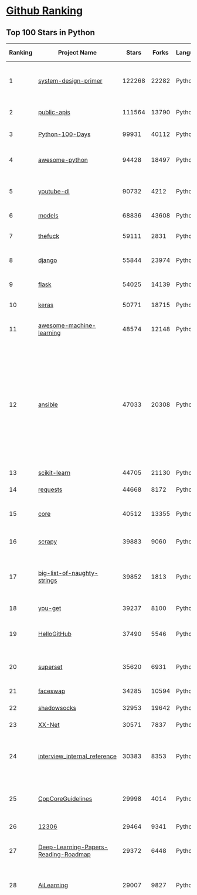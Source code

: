 [Github Ranking](../README.md)
==========

## Top 100 Stars in Python

| Ranking | Project Name | Stars | Forks | Language | Open Issues | Description | Last Commit |
| ------- | ------------ | ----- | ----- | -------- | ----------- | ----------- | ----------- |
| 1 | [system-design-primer](https://github.com/donnemartin/system-design-primer) | 122268 | 22282 | Python | 178 | Learn how to design large-scale systems. Prep for the system design interview.  Includes Anki flashcards. | 2021-02-23T03:06:21Z |
| 2 | [public-apis](https://github.com/public-apis/public-apis) | 111564 | 13790 | Python | 258 | A collective list of free APIs for use in software and web development. | 2021-02-26T21:27:47Z |
| 3 | [Python-100-Days](https://github.com/jackfrued/Python-100-Days) | 99931 | 40112 | Python | 539 | Python - 100天从新手到大师 | 2021-02-15T04:29:29Z |
| 4 | [awesome-python](https://github.com/vinta/awesome-python) | 94428 | 18497 | Python | 133 | A curated list of awesome Python frameworks, libraries, software and resources | 2021-02-25T14:54:19Z |
| 5 | [youtube-dl](https://github.com/ytdl-org/youtube-dl) | 90732 | 4212 | Python | 3941 | Command-line program to download videos from YouTube.com and other video sites | 2021-02-27T01:29:55Z |
| 6 | [models](https://github.com/tensorflow/models) | 68836 | 43608 | Python | 1099 | Models and examples built with TensorFlow | 2021-02-26T23:17:09Z |
| 7 | [thefuck](https://github.com/nvbn/thefuck) | 59111 | 2831 | Python | 251 | Magnificent app which corrects your previous console command. | 2021-02-22T22:00:17Z |
| 8 | [django](https://github.com/django/django) | 55844 | 23974 | Python | 166 | The Web framework for perfectionists with deadlines. | 2021-02-26T21:13:24Z |
| 9 | [flask](https://github.com/pallets/flask) | 54025 | 14139 | Python | 26 | The Python micro framework for building web applications. | 2021-02-25T17:51:58Z |
| 10 | [keras](https://github.com/keras-team/keras) | 50771 | 18715 | Python | 3217 | Deep Learning for humans | 2021-02-26T19:03:23Z |
| 11 | [awesome-machine-learning](https://github.com/josephmisiti/awesome-machine-learning) | 48574 | 12148 | Python | 0 | A curated list of awesome Machine Learning frameworks, libraries and software. | 2021-02-24T16:21:10Z |
| 12 | [ansible](https://github.com/ansible/ansible) | 47033 | 20308 | Python | 1891 | Ansible is a radically simple IT automation platform that makes your applications and systems easier to deploy and maintain. Automate everything from code deployment to network configuration to cloud management, in a language that approaches plain English, using SSH, with no agents to install on remote systems. https://docs.ansible.com. | 2021-02-26T16:41:02Z |
| 13 | [scikit-learn](https://github.com/scikit-learn/scikit-learn) | 44705 | 21130 | Python | 2342 | scikit-learn: machine learning in Python | 2021-02-26T22:38:07Z |
| 14 | [requests](https://github.com/psf/requests) | 44668 | 8172 | Python | 312 | A simple, yet elegant HTTP library. | 2021-02-24T17:19:48Z |
| 15 | [core](https://github.com/home-assistant/core) | 40512 | 13355 | Python | 1564 | :house_with_garden: Open source home automation that puts local control and privacy first | 2021-02-27T02:27:41Z |
| 16 | [scrapy](https://github.com/scrapy/scrapy) | 39883 | 9060 | Python | 784 | Scrapy, a fast high-level web crawling & scraping framework for Python. | 2021-02-26T23:55:28Z |
| 17 | [big-list-of-naughty-strings](https://github.com/minimaxir/big-list-of-naughty-strings) | 39852 | 1813 | Python | 74 | The Big List of Naughty Strings is a list of strings which have a high probability of causing issues when used as user-input data. | 2021-02-22T01:19:23Z |
| 18 | [you-get](https://github.com/soimort/you-get) | 39237 | 8100 | Python | 352 | :arrow_double_down: Dumb downloader that scrapes the web | 2021-02-17T13:17:23Z |
| 19 | [HelloGitHub](https://github.com/521xueweihan/HelloGitHub) | 37490 | 5546 | Python | 7 | :octocat: Find pearls on open-source seashore 分享 GitHub 上有趣、入门级的开源项目 | 2021-02-04T10:50:14Z |
| 20 | [superset](https://github.com/apache/superset) | 35620 | 6931 | Python | 732 | Apache Superset is a Data Visualization and Data Exploration Platform | 2021-02-27T02:56:12Z |
| 21 | [faceswap](https://github.com/deepfakes/faceswap) | 34285 | 10594 | Python | 8 | Deepfakes Software For All | 2021-02-26T10:49:28Z |
| 22 | [shadowsocks](https://github.com/shadowsocks/shadowsocks) | 32953 | 19642 | Python | 447 | None | 2019-11-06T02:01:03Z |
| 23 | [XX-Net](https://github.com/XX-net/XX-Net) | 30571 | 7837 | Python | 7690 | A proxy tool to bypass GFW. | 2021-01-20T11:06:31Z |
| 24 | [interview_internal_reference](https://github.com/0voice/interview_internal_reference) | 30383 | 8353 | Python | 23 | 2021年最新总结，阿里，腾讯，百度，美团，头条等技术面试题目，以及答案，专家出题人分析汇总。 | 2021-02-24T02:53:16Z |
| 25 | [CppCoreGuidelines](https://github.com/isocpp/CppCoreGuidelines) | 29998 | 4014 | Python | 173 | The C++ Core Guidelines are a set of tried-and-true guidelines, rules, and best practices about coding in C++ | 2021-02-24T11:06:22Z |
| 26 | [12306](https://github.com/testerSunshine/12306) | 29464 | 9341 | Python | 258 | 12306智能刷票，订票 | 2021-01-11T03:52:27Z |
| 27 | [Deep-Learning-Papers-Reading-Roadmap](https://github.com/floodsung/Deep-Learning-Papers-Reading-Roadmap) | 29372 | 6448 | Python | 83 | Deep Learning papers reading roadmap for anyone who are eager to learn this amazing tech! | 2021-02-01T15:08:16Z |
| 28 | [AiLearning](https://github.com/apachecn/AiLearning) | 29007 | 9827 | Python | 33 | AiLearning: 机器学习 - MachineLearning - ML、深度学习 - DeepLearning - DL、自然语言处理 NLP | 2021-01-20T16:02:37Z |
| 29 | [funNLP](https://github.com/fighting41love/funNLP) | 28882 | 8566 | Python | 13 | 中英文敏感词、语言检测、中外手机/电话归属地/运营商查询、名字推断性别、手机号抽取、身份证抽取、邮箱抽取、中日文人名库、中文缩写库、拆字词典、词汇情感值、停用词、反动词表、暴恐词表、繁简体转换、英文模拟中文发音、汪峰歌词生成器、职业名称词库、同义词库、反义词库、否定词库、汽车品牌词库、汽车零件词库、连续英文切割、各种中文词向量、公司名字大全、古诗词库、IT词库、财经词库、成语词库、地名词库、历史名人词库、诗词词库、医学词库、饮食词库、法律词库、汽车词库、动物词库、中文聊天语料、中文谣言数据、百度中文问答数据集、句子相似度匹配算法集合、bert资源、文本生成&摘要相关工具、cocoNLP信息抽取工具、国内电话号码正则匹配、清华大学XLORE:中英文跨语言百科知识图谱、清华大学人工智能技术系列报告、自然语言生成、NLU太难了系列、自动对联数据及机器人、用户名黑名单列表、罪名法务名词及分类模型、微信公众号语料、cs224n深度学习自然语言处理课程、中文手写汉字识别、中文自然语言处理 语料/数据集、变量命名神器、分词语料库+代码、任务型对话英文数据集、ASR 语音数据集 + 基于深度学习的中文语音识别系统、笑声检测器、Microsoft多语言数字/单位/如日期时间识别包、中华新华字典数据库及api(包括常用歇后语、成语、词语和汉字)、文档图谱自动生成、SpaCy 中文模型、Common Voice语音识别数据集新版、神经网络关系抽取、基于bert的命名实体识别、关键词(Keyphrase)抽取包pke、基于医疗领域知识图谱的问答系统、基于依存句法与语义角色标注的事件三元组抽取、依存句法分析4万句高质量标注数据、cnocr：用来做中文OCR的Python3包、中文人物关系知识图谱项目、中文nlp竞赛项目及代码汇总、中文字符数据、speech-aligner: 从“人声语音”及其“语言文本”产生音素级别时间对齐标注的工具、AmpliGraph: 知识图谱表示学习(Python)库：知识图谱概念链接预测、Scattertext 文本可视化(python)、语言/知识表示工具：BERT & ERNIE、中文对比英文自然语言处理NLP的区别综述、Synonyms中文近义词工具包、HarvestText领域自适应文本挖掘工具（新词发现-情感分析-实体链接等）、word2word：(Python)方便易用的多语言词-词对集：62种语言/3,564个多语言对、语音识别语料生成工具：从具有音频/字幕的在线视频创建自动语音识别(ASR)语料库、构建医疗实体识别的模型（包含词典和语料标注）、单文档非监督的关键词抽取、Kashgari中使用gpt-2语言模型、开源的金融投资数据提取工具、文本自动摘要库TextTeaser: 仅支持英文、人民日报语料处理工具集、一些关于自然语言的基本模型、基于14W歌曲知识库的问答尝试--功能包括歌词接龙and已知歌词找歌曲以及歌曲歌手歌词三角关系的问答、基于Siamese bilstm模型的相似句子判定模型并提供训练数据集和测试数据集、用Transformer编解码模型实现的根据Hacker News文章标题自动生成评论、用BERT进行序列标记和文本分类的模板代码、LitBank：NLP数据集——支持自然语言处理和计算人文学科任务的100部带标记英文小说语料、百度开源的基准信息抽取系统、虚假新闻数据集、Facebook: LAMA语言模型分析，提供Transformer-XL/BERT/ELMo/GPT预训练语言模型的统一访问接口、CommonsenseQA：面向常识的英文QA挑战、中文知识图谱资料、数据及工具、各大公司内部里大牛分享的技术文档 PDF 或者 PPT、自然语言生成SQL语句（英文）、中文NLP数据增强（EDA）工具、英文NLP数据增强工具 、基于医药知识图谱的智能问答系统、京东商品知识图谱、基于mongodb存储的军事领域知识图谱问答项目、基于远监督的中文关系抽取、语音情感分析、中文ULMFiT-情感分析-文本分类-语料及模型、一个拍照做题程序、世界各国大规模人名库、一个利用有趣中文语料库 qingyun 训练出来的中文聊天机器人、中文聊天机器人seqGAN、省市区镇行政区划数据带拼音标注、教育行业新闻语料库包含自动文摘功能、开放了对话机器人-知识图谱-语义理解-自然语言处理工具及数据、中文知识图谱：基于百度百科中文页面-抽取三元组信息-构建中文知识图谱、masr: 中文语音识别-提供预训练模型-高识别率、Python音频数据增广库、中文全词覆盖BERT及两份阅读理解数据、ConvLab：开源多域端到端对话系统平台、中文自然语言处理数据集、基于最新版本rasa搭建的对话系统、基于TensorFlow和BERT的管道式实体及关系抽取、一个小型的证券知识图谱/知识库、复盘所有NLP比赛的TOP方案、OpenCLaP：多领域开源中文预训练语言模型仓库、UER：基于不同语料+编码器+目标任务的中文预训练模型仓库、中文自然语言处理向量合集、基于金融-司法领域(兼有闲聊性质)的聊天机器人、g2pC：基于上下文的汉语读音自动标记模块、Zincbase 知识图谱构建工具包、诗歌质量评价/细粒度情感诗歌语料库、快速转化「中文数字」和「阿拉伯数字」、百度知道问答语料库、基于知识图谱的问答系统、jieba_fast 加速版的jieba、正则表达式教程、中文阅读理解数据集、基于BERT等最新语言模型的抽取式摘要提取、Python利用深度学习进行文本摘要的综合指南、知识图谱深度学习相关资料整理、维基大规模平行文本语料、StanfordNLP 0.2.0：纯Python版自然语言处理包、NeuralNLP-NeuralClassifier：腾讯开源深度学习文本分类工具、端到端的封闭域对话系统、中文命名实体识别：NeuroNER vs. BertNER、新闻事件线索抽取、2019年百度的三元组抽取比赛：“科学空间队”源码、基于依存句法的开放域文本知识三元组抽取和知识库构建、中文的GPT2训练代码、ML-NLP - 机器学习(Machine Learning)NLP面试中常考到的知识点和代码实现、nlp4han:中文自然语言处理工具集(断句/分词/词性标注/组块/句法分析/语义分析/NER/N元语法/HMM/代词消解/情感分析/拼写检查、XLM：Facebook的跨语言预训练语言模型、用基于BERT的微调和特征提取方法来进行知识图谱百度百科人物词条属性抽取、中文自然语言处理相关的开放任务-数据集-当前最佳结果、CoupletAI - 基于CNN+Bi-LSTM+Attention 的自动对对联系统、抽象知识图谱、MiningZhiDaoQACorpus - 580万百度知道问答数据挖掘项目、brat rapid annotation tool: 序列标注工具、大规模中文知识图谱数据：1.4亿实体、数据增强在机器翻译及其他nlp任务中的应用及效果、allennlp阅读理解:支持多种数据和模型、PDF表格数据提取工具 、 Graphbrain：AI开源软件库和科研工具，目的是促进自动意义提取和文本理解以及知识的探索和推断、简历自动筛选系统、基于命名实体识别的简历自动摘要、中文语言理解测评基准，包括代表性的数据集&基准模型&语料库&排行榜、树洞 OCR 文字识别 、从包含表格的扫描图片中识别表格和文字、语声迁移、Python口语自然语言处理工具集(英文)、 similarity：相似度计算工具包，java编写、海量中文预训练ALBERT模型 、Transformers 2.0 、基于大规模音频数据集Audioset的音频增强 、Poplar：网页版自然语言标注工具、图片文字去除，可用于漫画翻译 、186种语言的数字叫法库、Amazon发布基于知识的人-人开放领域对话数据集 、中文文本纠错模块代码、繁简体转换 、 Python实现的多种文本可读性评价指标、类似于人名/地名/组织机构名的命名体识别数据集 、东南大学《知识图谱》研究生课程(资料)、. 英文拼写检查库 、 wwsearch是企业微信后台自研的全文检索引擎、CHAMELEON：深度学习新闻推荐系统元架构 、 8篇论文梳理BERT相关模型进展与反思、DocSearch：免费文档搜索引擎、 LIDA：轻量交互式对话标注工具 、aili - the fastest in-memory index in the East 东半球最快并发索引 、知识图谱车音工作项目、自然语言生成资源大全 、中日韩分词库mecab的Python接口库、中文文本摘要/关键词提取、汉字字符特征提取器 (featurizer)，提取汉字的特征（发音特征、字形特征）用做深度学习的特征、中文生成任务基准测评 、中文缩写数据集、中文任务基准测评 - 代表性的数据集-基准(预训练)模型-语料库-baseline-工具包-排行榜、PySS3：面向可解释AI的SS3文本分类器机器可视化工具 、中文NLP数据集列表、COPE - 格律诗编辑程序、doccano：基于网页的开源协同多语言文本标注工具 、PreNLP：自然语言预处理库、简单的简历解析器，用来从简历中提取关键信息、用于中文闲聊的GPT2模型：GPT2-chitchat、基于检索聊天机器人多轮响应选择相关资源列表(Leaderboards、Datasets、Papers)、(Colab)抽象文本摘要实现集锦(教程 、词语拼音数据、高效模糊搜索工具、NLP数据增广资源集、微软对话机器人框架 、 GitHub Typo Corpus：大规模GitHub多语言拼写错误/语法错误数据集、TextCluster：短文本聚类预处理模块 Short text cluster、面向语音识别的中文文本规范化、BLINK：最先进的实体链接库、BertPunc：基于BERT的最先进标点修复模型、Tokenizer：快速、可定制的文本词条化库、中文语言理解测评基准，包括代表性的数据集、基准(预训练)模型、语料库、排行榜、spaCy 医学文本挖掘与信息提取 、 NLP任务示例项目代码集、 python拼写检查库、chatbot-list - 行业内关于智能客服、聊天机器人的应用和架构、算法分享和介绍、语音质量评价指标(MOSNet, BSSEval, STOI, PESQ, SRMR)、 用138GB语料训练的法文RoBERTa预训练语言模型 、BERT-NER-Pytorch：三种不同模式的BERT中文NER实验、无道词典 - 有道词典的命令行版本，支持英汉互查和在线查询、2019年NLP亮点回顾、 Chinese medical dialogue data 中文医疗对话数据集 、最好的汉字数字(中文数字)-阿拉伯数字转换工具、 基于百科知识库的中文词语多词义/义项获取与特定句子词语语义消歧、awesome-nlp-sentiment-analysis - 情感分析、情绪原因识别、评价对象和评价词抽取、LineFlow：面向所有深度学习框架的NLP数据高效加载器、中文医学NLP公开资源整理 、MedQuAD：(英文)医学问答数据集、将自然语言数字串解析转换为整数和浮点数、Transfer Learning in Natural Language Processing (NLP) 、面向语音识别的中文/英文发音辞典、Tokenizers：注重性能与多功能性的最先进分词器、CLUENER 细粒度命名实体识别 Fine Grained Named Entity Recognition、 基于BERT的中文命名实体识别、中文谣言数据库、NLP数据集/基准任务大列表、nlp相关的一些论文及代码, 包括主题模型、词向量(Word Embedding)、命名实体识别(NER)、文本分类(Text Classificatin)、文本生成(Text Generation)、文本相似性(Text Similarity)计算等，涉及到各种与nlp相关的算法，基于keras和tensorflow 、Python文本挖掘/NLP实战示例、 Blackstone：面向非结构化法律文本的spaCy pipeline和NLP模型通过同义词替换实现文本“变脸” 、中文 预训练 ELECTREA 模型: 基于对抗学习 pretrain Chinese Model 、albert-chinese-ner - 用预训练语言模型ALBERT做中文NER 、基于GPT2的特定主题文本生成/文本增广、开源预训练语言模型合集、多语言句向量包、编码、标记和实现：一种可控高效的文本生成方法、 英文脏话大列表 、attnvis：GPT2、BERT等transformer语言模型注意力交互可视化、CoVoST：Facebook发布的多语种语音-文本翻译语料库，包括11种语言(法语、德语、荷兰语、俄语、西班牙语、意大利语、土耳其语、波斯语、瑞典语、蒙古语和中文)的语音、文字转录及英文译文、Jiagu自然语言处理工具 - 以BiLSTM等模型为基础，提供知识图谱关系抽取 中文分词 词性标注 命名实体识别 情感分析 新词发现 关键词 文本摘要 文本聚类等功能、用unet实现对文档表格的自动检测，表格重建、NLP事件提取文献资源列表 、 金融领域自然语言处理研究资源大列表、CLUEDatasetSearch - 中英文NLP数据集：搜索所有中文NLP数据集，附常用英文NLP数据集 、medical_NER - 中文医学知识图谱命名实体识别 、(哈佛)讲因果推理的免费书、知识图谱相关学习资料/数据集/工具资源大列表、Forte：灵活强大的自然语言处理pipeline工具集 、Python字符串相似性算法库、PyLaia：面向手写文档分析的深度学习工具包、TextFooler：针对文本分类/推理的对抗文本生成模块、Haystack：灵活、强大的可扩展问答(QA)框架、中文关键短语抽取工具 | 2020-12-22T20:11:33Z |
| 30 | [pandas](https://github.com/pandas-dev/pandas) | 28649 | 11915 | Python | 3664 | Flexible and powerful data analysis / manipulation library for Python, providing labeled data structures similar to R data.frame objects, statistical functions, and much more | 2021-02-27T02:50:14Z |
| 31 | [fastapi](https://github.com/tiangolo/fastapi) | 27927 | 1898 | Python | 698 | FastAPI framework, high performance, easy to learn, fast to code, ready for production | 2021-02-25T04:25:37Z |
| 32 | [certbot](https://github.com/certbot/certbot) | 27738 | 3052 | Python | 577 | Certbot is EFF's tool to obtain certs from Let's Encrypt and (optionally) auto-enable HTTPS on your server.  It can also act as a client for any other CA that uses the ACME protocol. | 2021-02-27T00:12:06Z |
| 33 | [python-patterns](https://github.com/faif/python-patterns) | 27668 | 5738 | Python | 10 | A collection of design patterns/idioms in Python | 2021-01-25T22:10:37Z |
| 34 | [sentry](https://github.com/getsentry/sentry) | 27409 | 3079 | Python | 293 | Sentry is cross-platform application monitoring, with a focus on error reporting. | 2021-02-27T00:20:58Z |
| 35 | [wtfpython](https://github.com/satwikkansal/wtfpython) | 26014 | 2188 | Python | 49 | What the f*ck Python? 😱 | 2021-02-25T07:13:24Z |
| 36 | [jieba](https://github.com/fxsjy/jieba) | 25583 | 6120 | Python | 598 | 结巴中文分词 | 2020-12-05T18:32:32Z |
| 37 | [Detectron](https://github.com/facebookresearch/Detectron) | 24138 | 5297 | Python | 317 | FAIR's research platform for object detection research, implementing popular algorithms like Mask R-CNN and RetinaNet. | 2020-08-20T17:17:26Z |
| 38 | [rich](https://github.com/willmcgugan/rich) | 23602 | 690 | Python | 12 | Rich is a Python library for rich text and beautiful formatting in the terminal. | 2021-02-26T14:07:47Z |
| 39 | [DeepFaceLab](https://github.com/iperov/DeepFaceLab) | 23535 | 5406 | Python | 265 | DeepFaceLab is the leading software for creating deepfakes. | 2021-02-26T12:32:50Z |
| 40 | [Real-Time-Voice-Cloning](https://github.com/CorentinJ/Real-Time-Voice-Cloning) | 23164 | 4458 | Python | 12 | Clone a voice in 5 seconds to generate arbitrary speech in real-time | 2021-02-23T14:11:03Z |
| 41 | [YouCompleteMe](https://github.com/ycm-core/YouCompleteMe) | 22555 | 2609 | Python | 35 | A code-completion engine for Vim | 2021-02-23T10:48:56Z |
| 42 | [linux-insides](https://github.com/0xAX/linux-insides) | 22392 | 2548 | Python | 44 | A little bit about a linux kernel | 2021-02-26T22:15:54Z |
| 43 | [HanLP](https://github.com/hankcs/HanLP) | 22156 | 5941 | Python | 4 | 中文分词 词性标注 命名实体识别 依存句法分析 语义依存分析 新词发现 关键词短语提取 自动摘要 文本分类聚类 拼音简繁转换 自然语言处理 | 2021-02-25T16:30:56Z |
| 44 | [interactive-coding-challenges](https://github.com/donnemartin/interactive-coding-challenges) | 21964 | 3494 | Python | 58 | 120+ interactive Python coding interview challenges (algorithms and data structures).  Includes Anki flashcards. | 2020-12-11T15:29:16Z |
| 45 | [compose](https://github.com/docker/compose) | 21950 | 3647 | Python | 481 | Define and run multi-container applications with Docker | 2021-02-26T09:40:03Z |
| 46 | [mitmproxy](https://github.com/mitmproxy/mitmproxy) | 21609 | 2780 | Python | 226 | An interactive TLS-capable intercepting HTTP proxy for penetration testers and software developers. | 2021-02-24T06:36:44Z |
| 47 | [pipenv](https://github.com/pypa/pipenv) | 21573 | 1599 | Python | 504 |  Python Development Workflow for Humans. | 2021-02-18T09:05:53Z |
| 48 | [ItChat](https://github.com/littlecodersh/ItChat) | 21232 | 4978 | Python | 230 | A complete and graceful API for Wechat. 微信个人号接口、微信机器人及命令行微信，三十行即可自定义个人号机器人。 | 2020-11-22T19:12:56Z |
| 49 | [airflow](https://github.com/apache/airflow) | 20585 | 8069 | Python | 1007 | Apache Airflow - A platform to programmatically author, schedule, and monitor workflows | 2021-02-27T02:36:42Z |
| 50 | [Python](https://github.com/geekcomputers/Python) | 20540 | 9626 | Python | 204 | My Python Examples | 2021-02-23T16:03:29Z |
| 51 | [python-cheatsheet](https://github.com/gto76/python-cheatsheet) | 20300 | 3838 | Python | 23 | Comprehensive Python Cheatsheet | 2021-02-26T15:03:19Z |
| 52 | [data-science-ipython-notebooks](https://github.com/donnemartin/data-science-ipython-notebooks) | 20268 | 6446 | Python | 19 | Data science Python notebooks: Deep learning (TensorFlow, Theano, Caffe, Keras), scikit-learn, Kaggle, big data (Spark, Hadoop MapReduce, HDFS), matplotlib, pandas, NumPy, SciPy, Python essentials, AWS, and various command lines. | 2021-02-18T10:51:00Z |
| 53 | [algo](https://github.com/trailofbits/algo) | 20192 | 1740 | Python | 85 | Set up a personal VPN in the cloud | 2021-02-17T23:51:34Z |
| 54 | [d2l-zh](https://github.com/d2l-ai/d2l-zh) | 20144 | 5166 | Python | 4 | 《动手学深度学习》：面向中文读者、能运行、可讨论。中英文版被全球175所大学采用教学。 | 2021-02-26T19:21:26Z |
| 55 | [tornado](https://github.com/tornadoweb/tornado) | 19814 | 5329 | Python | 220 | Tornado is a Python web framework and asynchronous networking library, originally developed at FriendFeed. | 2021-02-25T08:20:45Z |
| 56 | [pytorch-tutorial](https://github.com/yunjey/pytorch-tutorial) | 19785 | 6273 | Python | 75 | PyTorch Tutorial for Deep Learning Researchers | 2020-12-21T07:28:47Z |
| 57 | [black](https://github.com/psf/black) | 19720 | 1269 | Python | 424 | The uncompromising Python code formatter | 2021-02-26T02:23:19Z |
| 58 | [Mask_RCNN](https://github.com/matterport/Mask_RCNN) | 19492 | 9345 | Python | 1632 | Mask R-CNN for object detection and instance segmentation on Keras and TensorFlow | 2020-12-18T20:32:59Z |
| 59 | [ML-From-Scratch](https://github.com/eriklindernoren/ML-From-Scratch) | 19489 | 3750 | Python | 37 | Machine Learning From Scratch. Bare bones NumPy implementations of machine learning models and algorithms with a focus on accessibility. Aims to cover everything from linear regression to deep learning. | 2020-12-21T21:14:19Z |
| 60 | [sqlmap](https://github.com/sqlmapproject/sqlmap) | 19445 | 4194 | Python | 41 | Automatic SQL injection and database takeover tool | 2021-02-25T11:19:13Z |
| 61 | [algorithms](https://github.com/keon/algorithms) | 18792 | 3857 | Python | 150 | Minimal examples of data structures and algorithms in Python | 2021-02-09T04:53:57Z |
| 62 | [python-fire](https://github.com/google/python-fire) | 18706 | 1127 | Python | 94 | Python Fire is a library for automatically generating command line interfaces (CLIs) from absolutely any Python object. | 2021-02-16T14:10:40Z |
| 63 | [glances](https://github.com/nicolargo/glances) | 17913 | 1172 | Python | 195 | Glances an Eye on your system. A top/htop alternative for GNU/Linux, BSD, Mac OS and Windows operating systems. | 2021-02-17T14:13:10Z |
| 64 | [NLP-progress](https://github.com/sebastianruder/NLP-progress) | 17866 | 3061 | Python | 27 | Repository to track the progress in Natural Language Processing (NLP), including the datasets and the current state-of-the-art for the most common NLP tasks. | 2021-02-20T12:45:04Z |
| 65 | [macOS-Security-and-Privacy-Guide](https://github.com/drduh/macOS-Security-and-Privacy-Guide) | 17757 | 1249 | Python | 7 | Guide to securing and improving privacy on macOS | 2020-11-11T19:58:48Z |
| 66 | [tqdm](https://github.com/tqdm/tqdm) | 17560 | 908 | Python | 277 | A Fast, Extensible Progress Bar for Python and CLI | 2021-02-25T18:07:07Z |
| 67 | [hosts](https://github.com/StevenBlack/hosts) | 17312 | 1549 | Python | 32 | Consolidating and extending hosts files from several well-curated sources. You can optionally pick extensions to block pornography, social media, and other categories. | 2021-02-26T16:12:38Z |
| 68 | [numpy](https://github.com/numpy/numpy) | 16386 | 5296 | Python | 2240 | The fundamental package for scientific computing with Python. | 2021-02-27T01:04:55Z |
| 69 | [magenta](https://github.com/magenta/magenta) | 16332 | 3353 | Python | 299 | Magenta: Music and Art Generation with Machine Intelligence | 2021-02-18T16:24:31Z |
| 70 | [reddit](https://github.com/reddit-archive/reddit) | 15672 | 2868 | Python | 304 | historical code from reddit.com | 2017-10-17T19:57:07Z |
| 71 | [spleeter](https://github.com/deezer/spleeter) | 15661 | 1611 | Python | 79 | Deezer source separation library including pretrained models. | 2021-02-26T11:07:53Z |
| 72 | [Depix](https://github.com/beurtschipper/Depix) | 15554 | 1883 | Python | 9 | Recovers passwords from pixelized screenshots | 2021-02-17T09:35:09Z |
| 73 | [examples](https://github.com/pytorch/examples) | 15530 | 7268 | Python | 303 | A set of examples around pytorch in Vision, Text, Reinforcement Learning, etc. | 2021-02-23T09:06:50Z |
| 74 | [locust](https://github.com/locustio/locust) | 15450 | 2058 | Python | 51 | Scalable user load testing tool written in Python | 2021-02-26T11:15:15Z |
| 75 | [CheatSheetSeries](https://github.com/OWASP/CheatSheetSeries) | 15433 | 2242 | Python | 41 | The OWASP Cheat Sheet Series was created to provide a concise collection of high value information on specific application security topics. | 2021-02-25T10:33:45Z |
| 76 | [cascadia-code](https://github.com/microsoft/cascadia-code) | 15277 | 460 | Python | 39 | This is a fun, new monospaced font that includes programming ligatures and is designed to enhance the modern look and feel of the Windows Terminal. | 2021-02-25T20:27:05Z |
| 77 | [ray](https://github.com/ray-project/ray) | 14983 | 2416 | Python | 1340 | An open source framework that provides a simple, universal API for building distributed applications. Ray is packaged with RLlib, a scalable reinforcement learning library, and Tune, a scalable hyperparameter tuning library. | 2021-02-27T01:50:32Z |
| 78 | [professional-programming](https://github.com/charlax/professional-programming) | 14930 | 1333 | Python | 0 | A collection of full-stack resources for programmers. | 2021-02-19T15:58:34Z |
| 79 | [bokeh](https://github.com/bokeh/bokeh) | 14728 | 3650 | Python | 627 | Interactive Data Visualization in the browser, from  Python | 2021-02-27T01:32:14Z |
| 80 | [ipython](https://github.com/ipython/ipython) | 14681 | 4139 | Python | 1472 | Official repository for IPython itself. Other repos in the IPython organization contain things like the website, documentation builds, etc. | 2021-02-26T23:42:08Z |
| 81 | [Awesome-Linux-Software](https://github.com/luong-komorebi/Awesome-Linux-Software) | 14658 | 1537 | Python | 24 | A list of awesome applications, software, tools and other materials for Linux distros.  | 2021-02-19T09:54:37Z |
| 82 | [sanic](https://github.com/sanic-org/sanic) | 14618 | 1313 | Python | 48 | Async Python 3.6+ web server/framework \| Build fast. Run fast. | 2021-02-25T07:23:05Z |
| 83 | [nginx-proxy](https://github.com/nginx-proxy/nginx-proxy) | 14452 | 2580 | Python | 684 | Automated nginx proxy for Docker containers using docker-gen | 2021-02-25T20:00:09Z |
| 84 | [Paddle](https://github.com/PaddlePaddle/Paddle) | 14375 | 3581 | Python | 2405 | PArallel Distributed Deep LEarning: Machine Learning Framework from Industrial Practice （『飞桨』核心框架，深度学习&机器学习高性能单机、分布式训练和跨平台部署） | 2021-02-27T02:27:49Z |
| 85 | [pytorch-CycleGAN-and-pix2pix](https://github.com/junyanz/pytorch-CycleGAN-and-pix2pix) | 14346 | 4298 | Python | 328 | Image-to-Image Translation in PyTorch | 2021-02-22T01:55:25Z |
| 86 | [PySnooper](https://github.com/cool-RR/PySnooper) | 14213 | 884 | Python | 18 | Never use print for debugging again | 2021-02-26T19:41:45Z |
| 87 | [dash](https://github.com/plotly/dash) | 14017 | 1428 | Python | 413 | Analytical Web Apps for Python, R, Julia, and Jupyter. No JavaScript Required. | 2021-02-22T17:45:01Z |
| 88 | [wechat_jump_game](https://github.com/wangshub/wechat_jump_game) | 13898 | 4541 | Python | 33 | 微信《跳一跳》Python 辅助 | 2020-11-13T17:32:05Z |
| 89 | [python-telegram-bot](https://github.com/python-telegram-bot/python-telegram-bot) | 13890 | 2905 | Python | 27 | We have made you a wrapper you can't refuse | 2021-02-26T22:54:57Z |
| 90 | [wttr.in](https://github.com/chubin/wttr.in) | 13876 | 691 | Python | 151 | :partly_sunny: The right way to check the weather | 2021-02-23T09:56:17Z |
| 91 | [mmdetection](https://github.com/open-mmlab/mmdetection) | 13728 | 4744 | Python | 342 | OpenMMLab Detection Toolbox and Benchmark | 2021-02-26T11:03:51Z |
| 92 | [streamlit](https://github.com/streamlit/streamlit) | 13535 | 1142 | Python | 587 | Streamlit — The fastest way to build data apps in Python | 2021-02-27T00:23:47Z |
| 93 | [labelImg](https://github.com/tzutalin/labelImg) | 13474 | 4385 | Python | 284 | 🖍️ LabelImg is a graphical image annotation tool and label object bounding boxes in images | 2021-02-26T10:42:36Z |
| 94 | [zipline](https://github.com/quantopian/zipline) | 13428 | 3872 | Python | 335 | Zipline, a Pythonic Algorithmic Trading Library | 2021-02-14T16:26:07Z |
| 95 | [matplotlib](https://github.com/matplotlib/matplotlib) | 13196 | 5680 | Python | 1700 | matplotlib: plotting with Python | 2021-02-27T02:39:11Z |
| 96 | [zulip](https://github.com/zulip/zulip) | 13134 | 4330 | Python | 1985 | Zulip server and webapp - powerful open source team chat | 2021-02-27T01:49:49Z |
| 97 | [awesome-python-login-model](https://github.com/Kr1s77/awesome-python-login-model) | 12930 | 2861 | Python | 54 | 😮python模拟登陆一些大型网站，还有一些简单的爬虫，希望对你们有所帮助❤️，如果喜欢记得给个star哦🌟 | 2020-10-01T19:46:02Z |
| 98 | [diagrams](https://github.com/mingrammer/diagrams) | 12781 | 711 | Python | 174 | :art: Diagram as Code for prototyping cloud system architectures | 2021-02-24T16:07:53Z |
| 99 | [fabric](https://github.com/fabric/fabric) | 12741 | 1820 | Python | 430 | Simple, Pythonic remote execution and deployment. | 2021-02-23T00:27:27Z |
| 100 | [kivy](https://github.com/kivy/kivy) | 12735 | 2645 | Python | 836 | Open source UI framework written in Python, running on Windows, Linux, macOS, Android and iOS | 2021-02-26T19:40:47Z |

